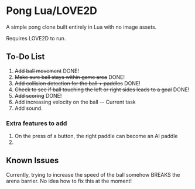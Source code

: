 # Pong Lua/LOVE2D
A simple pong clone built entirely in Lua with no image assets.

Requires LOVE2D to run.

## To-Do List
1. ~~Add ball movement~~ DONE!
2. ~~Make sure ball stays within game area~~ DONE!
3. ~~Add collision detection for the ball + paddles~~ DONE!
4. ~~Check to see if ball touching the left or right sides leads to a goal~~ DONE!
5. ~~Add scoring~~ DONE!
6. Add increasing velocity on the ball -- Current task
7. Add sound.

### Extra features to add
1. On the press of a button, the right paddle can become an AI paddle
2. 

## Known Issues
Currently, trying to increase the speed of the ball somehow BREAKS the arena barrier.
No idea how to fix this at the moment!